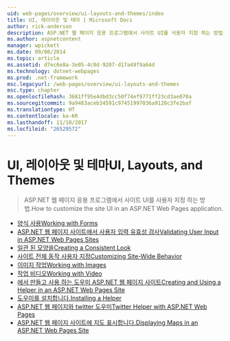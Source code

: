 ```yaml
---
uid: web-pages/overview/ui-layouts-and-themes/index
title: UI, 레이아웃 및 테마 | Microsoft Docs
author: rick-anderson
description: ASP.NET 웹 페이지 응용 프로그램에서 사이트 UI를 사용자 지정 하는 방법.
ms.author: aspnetcontent
manager: wpickett
ms.date: 09/08/2014
ms.topic: article
ms.assetid: d7ec6e8a-3e05-4c0d-9207-d17a49f9a64d
ms.technology: dotnet-webpages
ms.prod: .net-framework
msc.legacyurl: /web-pages/overview/ui-layouts-and-themes
msc.type: chapter
ms.openlocfilehash: 3681ff95e4dbd3cc50f74ef9771ff23cd3ae070a
ms.sourcegitcommit: 9a9483aceb34591c97451997036a9120c3fe2baf
ms.translationtype: HT
ms.contentlocale: ko-KR
ms.lasthandoff: 11/10/2017
ms.locfileid: "26529572"
---
```

<a name="ui-layouts-and-themes"></a><span data-ttu-id="1c8f3-103">UI, 레이아웃 및 테마</span><span class="sxs-lookup"><span data-stu-id="1c8f3-103">UI, Layouts, and Themes</span></span>
====================
> <span data-ttu-id="1c8f3-104">ASP.NET 웹 페이지 응용 프로그램에서 사이트 UI를 사용자 지정 하는 방법.</span><span class="sxs-lookup"><span data-stu-id="1c8f3-104">How to customize the site UI in an ASP.NET Web Pages application.</span></span>


- [<span data-ttu-id="1c8f3-105">양식 사용</span><span class="sxs-lookup"><span data-stu-id="1c8f3-105">Working with Forms</span></span>](4-working-with-forms.md)
- [<span data-ttu-id="1c8f3-106">ASP.NET 웹 페이지 사이트에서 사용자 입력 유효성 검사</span><span class="sxs-lookup"><span data-stu-id="1c8f3-106">Validating User Input in ASP.NET Web Pages Sites</span></span>](validating-user-input-in-aspnet-web-pages-sites.md)
- [<span data-ttu-id="1c8f3-107">일관 된 모양을</span><span class="sxs-lookup"><span data-stu-id="1c8f3-107">Creating a Consistent Look</span></span>](3-creating-a-consistent-look.md)
- [<span data-ttu-id="1c8f3-108">사이트 전체 동작 사용자 지정</span><span class="sxs-lookup"><span data-stu-id="1c8f3-108">Customizing Site-Wide Behavior</span></span>](18-customizing-site-wide-behavior.md)
- [<span data-ttu-id="1c8f3-109">이미지 작업</span><span class="sxs-lookup"><span data-stu-id="1c8f3-109">Working with Images</span></span>](9-working-with-images.md)
- [<span data-ttu-id="1c8f3-110">작업 비디오</span><span class="sxs-lookup"><span data-stu-id="1c8f3-110">Working with Video</span></span>](10-working-with-video.md)
- [<span data-ttu-id="1c8f3-111">에서 만들고 사용 하는 도우미 ASP.NET 웹 페이지 사이트</span><span class="sxs-lookup"><span data-stu-id="1c8f3-111">Creating and Using a Helper in an ASP.NET Web Pages Site</span></span>](creating-and-using-a-helper-in-an-aspnet-web-pages-site.md)
- [<span data-ttu-id="1c8f3-112">도우미를 설치합니다.</span><span class="sxs-lookup"><span data-stu-id="1c8f3-112">Installing a Helper</span></span>](installing-helpers.md)
- [<span data-ttu-id="1c8f3-113">ASP.NET 웹 페이지와 twitter 도우미</span><span class="sxs-lookup"><span data-stu-id="1c8f3-113">Twitter Helper with ASP.NET Web Pages</span></span>](twitter-helper.md)
- [<span data-ttu-id="1c8f3-114">ASP.NET 웹 페이지 사이트에 지도 표시합니다.</span><span class="sxs-lookup"><span data-stu-id="1c8f3-114">Displaying Maps in an ASP.NET Web Pages Site</span></span>](displaying-maps-in-an-aspnet-web-pages-site.md)
